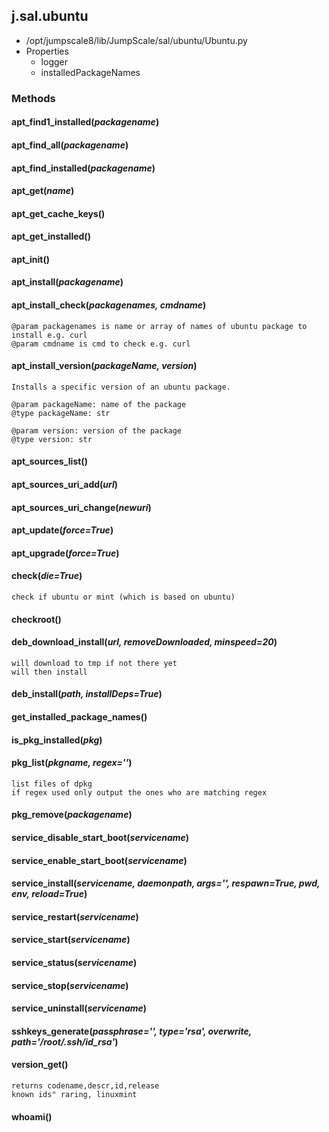 <!-- toc -->
## j.sal.ubuntu

- /opt/jumpscale8/lib/JumpScale/sal/ubuntu/Ubuntu.py
- Properties
    - logger
    - installedPackageNames

### Methods

#### apt_find1_installed(*packagename*) 

#### apt_find_all(*packagename*) 

#### apt_find_installed(*packagename*) 

#### apt_get(*name*) 

#### apt_get_cache_keys() 

#### apt_get_installed() 

#### apt_init() 

#### apt_install(*packagename*) 

#### apt_install_check(*packagenames, cmdname*) 

```
@param packagenames is name or array of names of ubuntu package to install e.g. curl
@param cmdname is cmd to check e.g. curl

```

#### apt_install_version(*packageName, version*) 

```
Installs a specific version of an ubuntu package.

@param packageName: name of the package
@type packageName: str

@param version: version of the package
@type version: str

```

#### apt_sources_list() 

#### apt_sources_uri_add(*url*) 

#### apt_sources_uri_change(*newuri*) 

#### apt_update(*force=True*) 

#### apt_upgrade(*force=True*) 

#### check(*die=True*) 

```
check if ubuntu or mint (which is based on ubuntu)

```

#### checkroot() 

#### deb_download_install(*url, removeDownloaded, minspeed=20*) 

```
will download to tmp if not there yet
will then install

```

#### deb_install(*path, installDeps=True*) 

#### get_installed_package_names() 

#### is_pkg_installed(*pkg*) 

#### pkg_list(*pkgname, regex=''*) 

```
list files of dpkg
if regex used only output the ones who are matching regex

```

#### pkg_remove(*packagename*) 

#### service_disable_start_boot(*servicename*) 

#### service_enable_start_boot(*servicename*) 

#### service_install(*servicename, daemonpath, args='', respawn=True, pwd, env, reload=True*) 

#### service_restart(*servicename*) 

#### service_start(*servicename*) 

#### service_status(*servicename*) 

#### service_stop(*servicename*) 

#### service_uninstall(*servicename*) 

#### sshkeys_generate(*passphrase='', type='rsa', overwrite, path='/root/.ssh/id_rsa'*) 

#### version_get() 

```
returns codename,descr,id,release
known ids" raring, linuxmint

```

#### whoami() 

